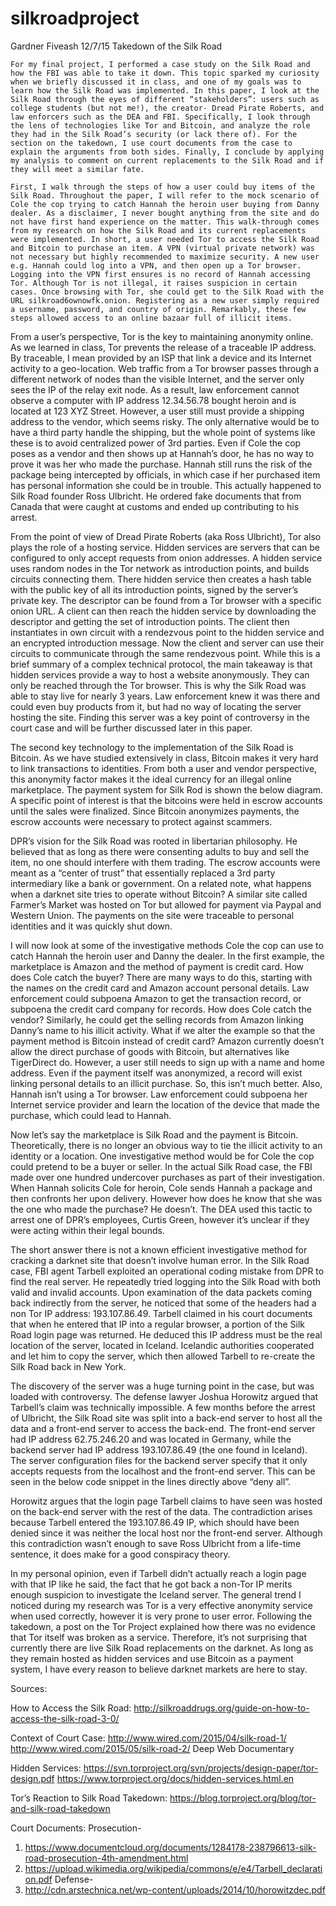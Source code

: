 # silkroadproject

Gardner Fiveash
12/7/15
Takedown of the Silk Road

	For my final project, I performed a case study on the Silk Road and how the FBI was able to take it down. This topic sparked my curiosity when we briefly discussed it in class, and one of my goals was to learn how the Silk Road was implemented. In this paper, I look at the Silk Road through the eyes of different “stakeholders”: users such as college students (but not me!), the creator- Dread Pirate Roberts, and law enforcers such as the DEA and FBI. Specifically, I look through the lens of technologies like Tor and Bitcoin, and analyze the role they had in the Silk Road’s security (or lack there of). For the section on the takedown, I use court documents from the case to explain the arguments from both sides. Finally, I conclude by applying my analysis to comment on current replacements to the Silk Road and if they will meet a similar fate. 

	First, I walk through the steps of how a user could buy items of the Silk Road. Throughout the paper, I will refer to the mock scenario of Cole the cop trying to catch Hannah the heroin user buying from Danny dealer. As a disclaimer, I never bought anything from the site and do not have first hand experience on the matter. This walk-through comes from my research on how the Silk Road and its current replacements were implemented. In short, a user needed Tor to access the Silk Road and Bitcoin to purchase an item. A VPN (virtual private network) was not necessary but highly recommended to maximize security. A new user e.g. Hannah could log into a VPN, and then open up a Tor browser. Logging into the VPN first ensures is no record of Hannah accessing Tor. Although Tor is not illegal, it raises suspicion in certain cases. Once browsing with Tor, she could get to the Silk Road with the URL silkroad6ownowfk.onion. Registering as a new user simply required a username, password, and country of origin. Remarkably, these few steps allowed access to an online bazaar full of illicit items. 
	
  From a user’s perspective, Tor is the key to maintaining anonymity online. As we learned in class, Tor prevents the release of a traceable IP address. By traceable, I mean provided by an ISP that link a device and its Internet activity to a geo-location. Web traffic from a Tor browser passes through a different network of nodes than the visible Internet, and the server only sees the IP of the relay exit node. As a result, law enforcement cannot observe a computer with IP address 12.34.56.78 bought heroin and is located at 123 XYZ Street. However, a user still must provide a shipping address to the vendor, which seems risky. The only alternative would be to have a third party handle the shipping, but the whole point of systems like these is to avoid centralized power of 3rd parties. Even if Cole the cop poses as a vendor and then shows up at Hannah’s door, he has no way to prove it was her who made the purchase. Hannah still runs the risk of the package being intercepted by officials, in which case if her purchased item has personal information she could be in trouble. This actually happened to Silk Road founder Ross Ulbricht. He ordered fake documents that from Canada that were caught at customs and ended up contributing to his arrest. 

  From the point of view of Dread Pirate Roberts (aka Ross Ulbricht), Tor also plays the role of a hosting service. Hidden services are servers that can be configured to only accept requests from onion addresses. A hidden service uses random nodes in the Tor network as introduction points, and builds circuits connecting them. There hidden service then creates a hash table with the public key of all its introduction points, signed by the server’s private key. The descriptor can be found from a Tor browser with a specific onion URL. A client can then reach the hidden service by downloading the descriptor and getting the set of introduction points. The client then instantiates in own circuit with a rendezvous point to the hidden service and an encrypted introduction message. Now the client and server can use their circuits to communicate through the same rendezvous point. While this is a brief summary of a complex technical protocol, the main takeaway is that hidden services provide a way to host a website anonymously. They can only be reached through the Tor browser. This is why the Silk Road was able to stay live for nearly 3 years. Law enforcement knew it was there and could even buy products from it, but had no way of locating the server hosting the site. Finding this server was a key point of controversy in the court case and will be further discussed later in this paper. 

  The second key technology to the implementation of the Silk Road is Bitcoin. As we have studied extensively in class, Bitcoin makes it very hard to link transactions to identities. From both a user and vendor perspective, this anonymity factor makes it the ideal currency for an illegal online marketplace. The payment system for Silk Rod is shown the below diagram. A specific point of interest is that the bitcoins were held in escrow accounts until the sales were finalized. Since Bitcoin anonymizes payments, the escrow accounts were necessary to protect against scammers.
 
  DPR’s vision for the Silk Road was rooted in libertarian philosophy. He believed that as long as there were consenting adults to buy and sell the item, no one should interfere with them trading. The escrow accounts were meant as a “center of trust” that essentially replaced a 3rd party intermediary like a bank or government. On a related note, what happens when a darknet site tries to operate without Bitcoin? A similar site called Farmer’s Market was hosted on Tor but allowed for payment via Paypal and Western Union. The payments on the site were traceable to personal identities and it was quickly shut down.
 
  I will now look at some of the investigative methods Cole the cop can use to catch Hannah the heroin user and Danny the dealer. In the first example, the marketplace is Amazon and the method of payment is credit card. How does Cole catch the buyer? There are many ways to do this, starting with the names on the credit card and Amazon account personal details. Law enforcement could subpoena Amazon to get the transaction record, or subpoena the credit card company for records. How does Cole catch the vendor? Similarly, he could get the selling records from Amazon linking Danny’s name to his illicit activity. What if we alter the example so that the payment method is Bitcoin instead of credit card? Amazon currently doesn’t allow the direct purchase of goods with Bitcoin, but alternatives like TigerDirect do. However, a user still needs to sign up with a name and home address. Even if the payment itself was anonymized, a record will exist linking personal details to an illicit purchase. So, this isn’t much better. Also, Hannah isn’t using a Tor browser. Law enforcement could subpoena her Internet service provider and learn the location of the device that made the purchase, which could lead to Hannah. 

  Now let’s say the marketplace is Silk Road and the payment is Bitcoin. Theoretically, there is no longer an obvious way to tie the illicit activity to an identity or a location. One investigative method would be for Cole the cop could pretend to be a buyer or seller. In the actual Silk Road case, the FBI made over one hundred undercover purchases as part of their investigation. When Hannah solicits Cole for heroin, Cole sends Hannah a package and then confronts her upon delivery. However how does he know that she was the one who made the purchase? He doesn’t. The DEA used this tactic to arrest one of DPR’s employees, Curtis Green, however it’s unclear if they were acting within their legal bounds. 

  The short answer there is not a known efficient investigative method for cracking a darknet site that doesn’t involve human error. In the Silk Road case, FBI agent Tarbell exploited an operational coding mistake from DPR to find the real server. He repeatedly tried logging into the Silk Road with both valid and invalid accounts. Upon examination of the data packets coming back indirectly from the server, he noticed that some of the headers had a non Tor IP address: 193.107.86.49. Tarbell claimed in his court documents that when he entered that IP into a regular browser, a portion of the Silk Road login page was returned. He deduced this IP address must be the real location of the server, located in Iceland. Icelandic authorities cooperated and let him to copy the server, which then allowed Tarbell to re-create the Silk Road back in New York.

  The discovery of the server was a huge turning point in the case, but was loaded with controversy. The defense lawyer Joshua Horowitz argued that Tarbell’s claim was technically impossible. A few months before the arrest of Ulbricht, the Silk Road site was split into a back-end server to host all the data and a front-end server to access the back-end. The front-end server had IP address 62.75.246.20 and was located in Germany, while the backend server had IP address 193.107.86.49 (the one found in Iceland). The server configuration files for the backend server specify that it only accepts requests from the localhost and the front-end server. This can be seen in the below code snippet in the lines directly above “deny all”. 

  Horowitz argues that the login page Tarbell claims to have seen was hosted on the back-end server with the rest of the data. The contradiction arises because Tarbell entered the 193.107.86.49 IP, which should have been denied since it was neither the local host nor the front-end server. Although this contradiction wasn’t enough to save Ross Ulbricht from a life-time sentence, it does make for a good conspiracy theory. 

  In my personal opinion, even if Tarbell didn’t actually reach a login page with that IP like he said, the fact that he got back a non-Tor IP merits enough suspicion to investigate the Iceland server. The general trend I noticed during my research was Tor is a very effective anonymity service when used correctly, however it is very prone to user error. Following the takedown, a post on the Tor Project explained how there was no evidence that Tor itself was broken as a service. Therefore, it’s not surprising that currently there are live Silk Road replacements on the darknet. As long as they remain hosted as hidden services and use Bitcoin as a payment system, I have every reason to believe darknet markets are here to stay. 





Sources:

How to Access the Silk Road:
http://silkroaddrugs.org/guide-on-how-to-access-the-silk-road-3-0/ 

Context of Court Case:
http://www.wired.com/2015/04/silk-road-1/
http://www.wired.com/2015/05/silk-road-2/ 
Deep Web Documentary

Hidden Services:
https://svn.torproject.org/svn/projects/design-paper/tor-design.pdf 
https://www.torproject.org/docs/hidden-services.html.en 

Tor’s Reaction to Silk Road Takedown:
https://blog.torproject.org/blog/tor-and-silk-road-takedown

Court Documents:
	Prosecution-
1. https://www.documentcloud.org/documents/1284178-238796613-silk-road-prosecution-4th-amendment.html 
2. https://upload.wikimedia.org/wikipedia/commons/e/e4/Tarbell_declaration.pdf 
Defense-
1.	http://cdn.arstechnica.net/wp-content/uploads/2014/10/horowitzdec.pdf 

